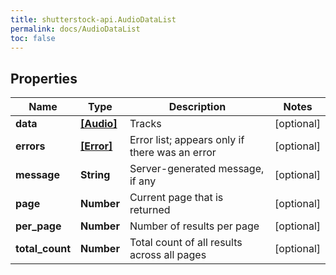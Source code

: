 ```yaml
---
title: shutterstock-api.AudioDataList
permalink: docs/AudioDataList
toc: false
---
```


## Properties

Name | Type | Description | Notes
------------ | ------------- | ------------- | -------------
**data** | [**[Audio]**](Audio) | Tracks | [optional] 
**errors** | [**[Error]**](Error) | Error list; appears only if there was an error | [optional] 
**message** | **String** | Server-generated message, if any | [optional] 
**page** | **Number** | Current page that is returned | [optional] 
**per_page** | **Number** | Number of results per page | [optional] 
**total_count** | **Number** | Total count of all results across all pages | [optional] 


